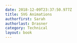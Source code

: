 ```yaml
---
date: 2018-12-09T23:37:50.977Z
title: SVG Animations
authorfirst: Sarah 
authorlast: Drasner
category: Technical
layout: book
---
```



